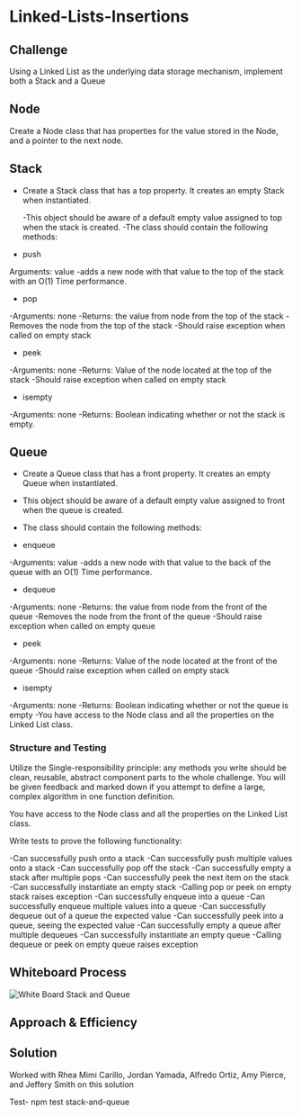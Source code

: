 # Linked-Lists-Insertions

## Challenge

<!-- Description of the challenge -->
Using a Linked List as the underlying data storage mechanism, implement both a Stack and a Queue

## Node

Create a Node class that has properties for the value stored in the Node, and a pointer to the next node.

## Stack

* Create a Stack class that has a top property. It creates an empty Stack when instantiated.

  -This object should be aware of a default empty value assigned to top when the stack is created.
  -The class should contain the following methods:

* push

Arguments: value
 -adds a new node with that value to the top of the stack with an O(1) Time performance.

* pop

-Arguments: none
-Returns: the value from node from the top of the stack
-Removes the node from the top of the stack
-Should raise exception when called on empty stack

* peek

-Arguments: none
-Returns: Value of the node located at the top of the stack
-Should raise exception when called on empty stack

* isempty

-Arguments: none
-Returns: Boolean indicating whether or not the stack is empty.

## Queue

* Create a Queue class that has a front property. It creates an empty Queue when instantiated.

* This object should be aware of a default empty value assigned to front when the queue is created.

* The class should contain the following methods:

* enqueue

-Arguments: value
-adds a new node with that value to the back of the queue with an O(1) Time performance.

* dequeue

-Arguments: none
-Returns: the value from node from the front of the queue
-Removes the node from the front of the queue
-Should raise exception when called on empty queue

* peek

-Arguments: none
-Returns: Value of the node located at the front of the queue
-Should raise exception when called on empty stack

* isempty

-Arguments: none
-Returns: Boolean indicating whether or not the queue is empty
-You have access to the Node class and all the properties on the Linked List class.

### Structure and Testing

Utilize the Single-responsibility principle: any methods you write should be clean, reusable, abstract component parts to the whole challenge. You will be given feedback and marked down if you attempt to define a large, complex algorithm in one function definition.

You have access to the Node class and all the properties on the Linked List class.

Write tests to prove the following functionality:

-Can successfully push onto a stack
-Can successfully push multiple values onto a stack
-Can successfully pop off the stack
-Can successfully empty a stack after multiple pops
-Can successfully peek the next item on the stack
-Can successfully instantiate an empty stack
-Calling pop or peek on empty stack raises exception
-Can successfully enqueue into a queue
-Can successfully enqueue multiple values into a queue
-Can successfully dequeue out of a queue the expected value
-Can successfully peek into a queue, seeing the expected value
-Can successfully empty a queue after multiple dequeues
-Can successfully instantiate an empty queue
-Calling dequeue or peek on empty queue raises exception

## Whiteboard Process

![White Board Stack and Queue]()

## Approach & Efficiency

## Solution

Worked with Rhea Mimi Carillo, Jordan Yamada, Alfredo Ortiz, Amy Pierce, and Jeffery Smith on this solution

Test- npm test stack-and-queue
